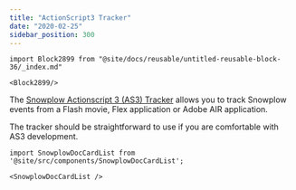 ```yaml
---
title: "ActionScript3 Tracker"
date: "2020-02-25"
sidebar_position: 300
---
```


```mdx-code-block
import Block2899 from "@site/docs/reusable/untitled-reusable-block-36/_index.md"

<Block2899/>
```

The [Snowplow Actionscript 3 (AS3) Tracker](https://github.com/snowplow/snowplow-actionscript3-tracker) allows you to track Snowplow events from a Flash movie, Flex application or Adobe AIR application.

The tracker should be straightforward to use if you are comfortable with AS3 development.

```mdx-code-block
import SnowplowDocCardList from '@site/src/components/SnowplowDocCardList';

<SnowplowDocCardList />
```

